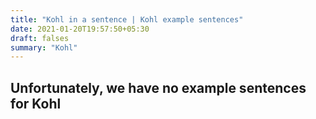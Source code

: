 ```yaml
---
title: "Kohl in a sentence | Kohl example sentences"
date: 2021-01-20T19:57:50+05:30
draft: falses
summary: "Kohl"
---
```

## Unfortunately, we have no example sentences for Kohl                 

